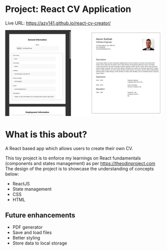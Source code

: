 # Project: React CV Application
Live URL: https://azy141.github.io/react-cv-creator/

![](screenshot.png)


# What is this about?

A React based app which allows users to create their own CV.

This toy project is to enforce my learnings on React fundamentals (components and states management) as per https://theodinproject.com
The design of the project is to showcase the understanding of concepts below:

- ReactJS
- State management
- CSS
- HTML

## Future enhancements
- PDF generator
- Save and load files
- Better styling
- Store data to local storage
